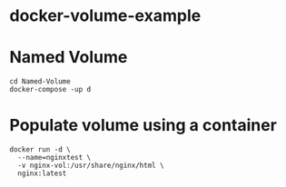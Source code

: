 # docker-volume-example

# Named Volume

```
cd Named-Volume
docker-compose -up d

```



# Populate volume using a container


```
docker run -d \
  --name=nginxtest \
  -v nginx-vol:/usr/share/nginx/html \
  nginx:latest
```
